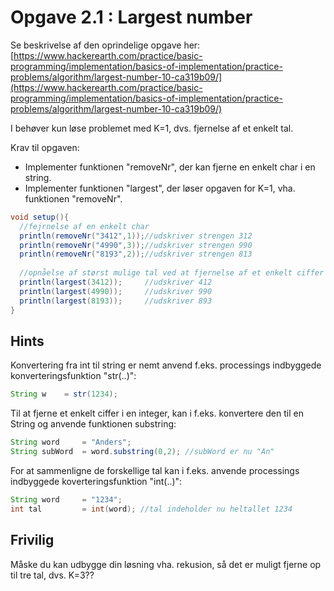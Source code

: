 # Opgave 2.1 : Largest number

Se beskrivelse af den oprindelige opgave her:
[https://www.hackerearth.com/practice/basic-programming/implementation/basics-of-implementation/practice-problems/algorithm/largest-number-10-ca319b09/](https://www.hackerearth.com/practice/basic-programming/implementation/basics-of-implementation/practice-problems/algorithm/largest-number-10-ca319b09/)

I behøver kun løse problemet med K=1, dvs. fjernelse af et enkelt tal.

Krav til opgaven:
- Implementer funktionen "removeNr", der kan fjerne en enkelt char i en string. 
- Implementer funktionen "largest", der løser opgaven for K=1, vha. funktionen "removeNr".   

```java
void setup(){
  //fejrnelse af en enkelt char
  println(removeNr("3412",1));//udskriver strengen 312
  println(removeNr("4990",3));//udskriver strengen 990
  println(removeNr("8193",2));//udskriver strengen 813
  
  //opnåelse af størst mulige tal ved at fjernelse af et enkelt ciffer
  println(largest(3412));     //udskriver 412
  println(largest(4990));     //udskriver 990
  println(largest(8193));     //udskriver 893
}
```

## Hints
Konvertering fra int til string er nemt anvend f.eks. processings indbyggede konverteringsfunktion "str(..)":
```java
String w    = str(1234); 
```

Til at fjerne et enkelt ciffer i en integer, kan i f.eks. konvertere den til en String og anvende funktionen substring:
```java
String word     = "Anders";
String subWord  = word.substring(0,2); //subWord er nu "An"
```

For at sammenligne de forskellige tal kan i f.eks. anvende processings indbyggede koverteringsfunktion "int(..)":
```java
String word     = "1234";
int tal         = int(word); //tal indeholder nu heltallet 1234
```

## Frivilig
Måske du kan udbygge din løsning vha. rekusion, så det er muligt fjerne op til tre tal, dvs. K=3??